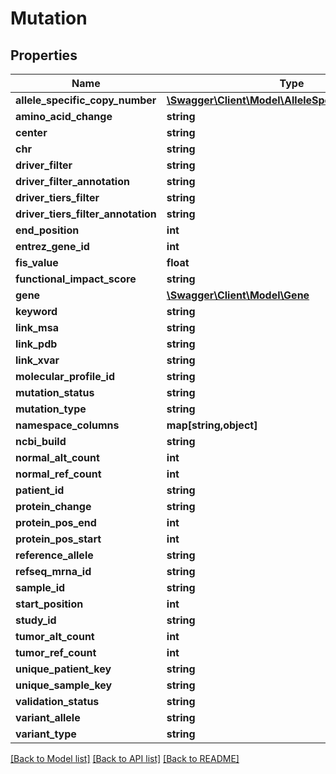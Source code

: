 # Mutation

## Properties
Name | Type | Description | Notes
------------ | ------------- | ------------- | -------------
**allele_specific_copy_number** | [**\Swagger\Client\Model\AlleleSpecificCopyNumber**](AlleleSpecificCopyNumber.md) |  | [optional] 
**amino_acid_change** | **string** |  | [optional] 
**center** | **string** |  | [optional] 
**chr** | **string** |  | [optional] 
**driver_filter** | **string** |  | [optional] 
**driver_filter_annotation** | **string** |  | [optional] 
**driver_tiers_filter** | **string** |  | [optional] 
**driver_tiers_filter_annotation** | **string** |  | [optional] 
**end_position** | **int** |  | [optional] 
**entrez_gene_id** | **int** |  | 
**fis_value** | **float** |  | [optional] 
**functional_impact_score** | **string** |  | [optional] 
**gene** | [**\Swagger\Client\Model\Gene**](Gene.md) |  | [optional] 
**keyword** | **string** |  | [optional] 
**link_msa** | **string** |  | [optional] 
**link_pdb** | **string** |  | [optional] 
**link_xvar** | **string** |  | [optional] 
**molecular_profile_id** | **string** |  | 
**mutation_status** | **string** |  | [optional] 
**mutation_type** | **string** |  | [optional] 
**namespace_columns** | **map[string,object]** |  | [optional] 
**ncbi_build** | **string** |  | [optional] 
**normal_alt_count** | **int** |  | [optional] 
**normal_ref_count** | **int** |  | [optional] 
**patient_id** | **string** |  | 
**protein_change** | **string** |  | [optional] 
**protein_pos_end** | **int** |  | [optional] 
**protein_pos_start** | **int** |  | [optional] 
**reference_allele** | **string** |  | [optional] 
**refseq_mrna_id** | **string** |  | [optional] 
**sample_id** | **string** |  | 
**start_position** | **int** |  | [optional] 
**study_id** | **string** |  | 
**tumor_alt_count** | **int** |  | [optional] 
**tumor_ref_count** | **int** |  | [optional] 
**unique_patient_key** | **string** |  | [optional] 
**unique_sample_key** | **string** |  | [optional] 
**validation_status** | **string** |  | [optional] 
**variant_allele** | **string** |  | [optional] 
**variant_type** | **string** |  | [optional] 

[[Back to Model list]](../README.md#documentation-for-models) [[Back to API list]](../README.md#documentation-for-api-endpoints) [[Back to README]](../README.md)


